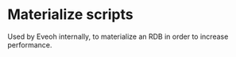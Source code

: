 Materialize scripts
===================

Used by Eveoh internally, to materialize an RDB in order to increase performance.